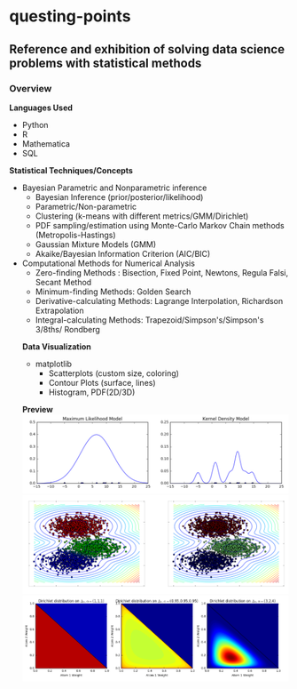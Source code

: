 # questing-points
<h2>Reference and exhibition of solving data science problems with statistical methods</h2>
<h3> Overview </h3>
<b> Languages Used </b>
<ul><li>Python</li><li>R</li><li>Mathematica</li><li>SQL</li></ul>
<b> Statistical Techniques/Concepts </b>
<ul><li> Bayesian Parametric and Nonparametric inference
<ul><li> Bayesian Inference (prior/posterior/likelihood)</li><li>Parametric/Non-parametric </li> 
  <li> Clustering (k-means with different metrics/GMM/Dirichlet)</li>
  <li> PDF sampling/estimation using Monte-Carlo Markov Chain methods (Metropolis-Hastings)</li>
  <li> Gaussian Mixture Models (GMM)</li>
  <li> Akaike/Bayesian Information Criterion (AIC/BIC) </li> </ul></li>
  
  <li> Computational Methods for Numerical Analysis
  <ul><li> Zero-finding Methods : Bisection, Fixed Point, Newtons, Regula Falsi, Secant Method </li>
    <li> Minimum-finding Methods: Golden Search</li>
    <li> Derivative-calculating Methods: Lagrange Interpolation, Richardson Extrapolation </li>
    <li> Integral-calculating Methods: Trapezoid/Simpson's/Simpson's 3/8ths/ Rondberg </li></ul>


<b>Data Visualization </b>
<ul><li>matplotlib<ul><li>Scatterplots (custom size, coloring)</li><li>Contour Plots (surface, lines)</li><li>Histogram, PDF(2D/3D)</li></ul> </li></ul>

<b> Preview </b> 
![MLE and KDE Estimation](pics/mlekde.png)
![Clustering using GMMs](pics/gmm_cluster.png)
![Dirichilet Distribution](pics/dirich.png)
